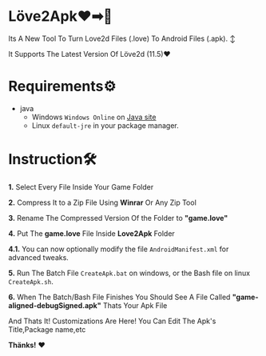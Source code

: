 # Löve2Apk❤➡🤖

Its A New Tool To Turn Love2d Files (.love) To Android Files (.apk). ↕

It Supports The Latest Version Of Löve2d (11.5)❤

# Requirements⚙️

- java
    - Windows `Windows Online` on [Java site](https://www.java.com/en/download/manual.jsp)
    - Linux `default-jre` in your package manager.

# Instruction🛠

**1.** Select Every File Inside Your Game Folder

**2.** Compress It to a Zip File Using **Winrar** Or Any Zip Tool

**3.** Rename The Compressed Version Of the Folder to **"game.love"**

**4.** Put The **game.love** File Inside **Love2Apk** Folder

**4.1.** You can now optionally modify the file `AndroidManifest.xml` for advanced tweaks.

**5.** Run The Batch File `CreateApk.bat` on windows, or the Bash file on linux `CreateApk.sh`.

**6.** When The Batch/Bash File Finishes You Should See A File Called **"game-aligned-debugSigned.apk"** Thats Your Apk File

And Thats It!
Customizations Are Here! You Can Edit The Apk's Title,Package name,etc

**Thänks!** ❤
